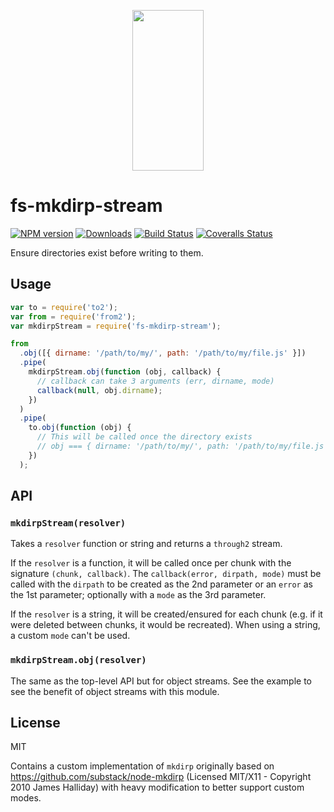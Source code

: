 <p align="center">
  <a href="http://gulpjs.com">
    <img height="257" width="114" src="https://raw.githubusercontent.com/gulpjs/artwork/master/gulp-2x.png">
  </a>
</p>

# fs-mkdirp-stream

[![NPM version][npm-image]][npm-url] [![Downloads][downloads-image]][npm-url] [![Build Status][ci-image]][ci-url] [![Coveralls Status][coveralls-image]][coveralls-url]

Ensure directories exist before writing to them.

## Usage

```js
var to = require('to2');
var from = require('from2');
var mkdirpStream = require('fs-mkdirp-stream');

from
  .obj([{ dirname: '/path/to/my/', path: '/path/to/my/file.js' }])
  .pipe(
    mkdirpStream.obj(function (obj, callback) {
      // callback can take 3 arguments (err, dirname, mode)
      callback(null, obj.dirname);
    })
  )
  .pipe(
    to.obj(function (obj) {
      // This will be called once the directory exists
      // obj === { dirname: '/path/to/my/', path: '/path/to/my/file.js' }
    })
  );
```

## API

### `mkdirpStream(resolver)`

Takes a `resolver` function or string and returns a `through2` stream.

If the `resolver` is a function, it will be called once per chunk with the signature `(chunk, callback)`. The `callback(error, dirpath, mode)` must be called with the `dirpath` to be created as the 2nd parameter or an `error` as the 1st parameter; optionally with a `mode` as the 3rd parameter.

If the `resolver` is a string, it will be created/ensured for each chunk (e.g. if it were deleted between chunks, it would be recreated). When using a string, a custom `mode` can't be used.

### `mkdirpStream.obj(resolver)`

The same as the top-level API but for object streams. See the example to see the benefit of object streams with this module.

## License

MIT

Contains a custom implementation of `mkdirp` originally based on https://github.com/substack/node-mkdirp (Licensed MIT/X11 - Copyright 2010 James Halliday) with heavy modification to better support custom modes.

<!-- prettier-ignore-start -->
[downloads-image]: https://img.shields.io/npm/dm/fs-mkdirp-stream.svg?style=flat-square
[npm-url]: https://www.npmjs.com/package/fs-mkdirp-stream
[npm-image]: https://img.shields.io/npm/v/fs-mkdirp-stream.svg?style=flat-square

[ci-url]: https://github.com/gulpjs/fs-mkdirp-stream/actions?query=workflow:dev
[ci-image]: https://img.shields.io/github/workflow/status/gulpjs/fs-mkdirp-stream/dev?style=flat-square

[coveralls-url]: https://coveralls.io/r/gulpjs/fs-mkdirp-stream
[coveralls-image]: https://img.shields.io/coveralls/gulpjs/fs-mkdirp-stream/master.svg?style=flat-square
<!-- prettier-ignore-end -->
